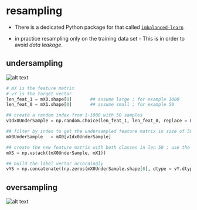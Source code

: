 # resampling

* There is a dedicated Python package for that called [`imbalanced-learn`](https://github.com/scikit-learn-contrib/imbalanced-learn)

* in practice resampling only on the training data set - This is in order to avoid _data leakage_.

## undersampling
![alt text](image.png)


```python
# mX is the feature matrix
# vY is the target vector
len_feat_1 = mX0.shape[0]       ## assume large ; for example 1000
len_feat_0 = mX1.shape[0]       ## assume small ; for example 50

## create a random index from 1-1000 with 50 samples
vIdx0UnderSample = np.random.choice(len_feat_1, len_feat_0, replace = False)

## filter by index to get the undersampled feature matrix in size of 50
mX0UnderSample   = mX0[vIdx0UnderSample]

## create the new feature matrix with both classes in len 50 ; use the small one as is
mXS = np.vstack((mX0UnderSample, mX1))

## build the label vector accordingly
vYS = np.concatenate((np.zeros(mX0UnderSample.shape[0], dtype = vY.dtype), np.ones(mX1.shape[0], dtype = vY.dtype)))


```

## oversampling

![alt text](image-1.png)

